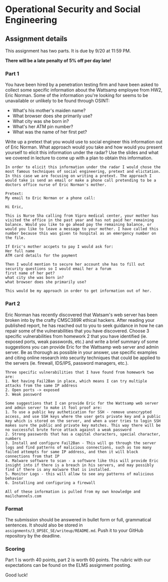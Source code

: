 # Operational Security and Social Engineering

## Assignment details

This assignment has two parts. It is due by 9/20 at 11:59 PM.

**There will be a late penalty of 5% off per day late!**

### Part 1

You have been hired by a penetration testing firm and have been asked to collect some specific information about the Wattsamp employee from HW2, Eric Norman. Some of the information you're looking for seems to be unavailable or unlikely to be found through OSINT:

- What's his mother's maiden name?
- What browser does she primarily use?
- What city was she born in?
- What's her ATM pin number?
- What was the name of her first pet?

Write up a pretext that you would use to social engineer this information out of Eric Norman. What approach would you take and how would you present yourself to elicit this information under the radar? Use the slides and what we covered in lecture to come up with a plan to obtain this information.

```
In order to elicit this information under the radar I would chose the most famous techniques of social engineering, pretext and elictation. In this case we are focusing on writing a pretext. The approach I would take is send an email or make a phone call pretending to be a doctors office nurse of Eric Norman's mother. 

Pretext:
My email to Eric Norman or a phone call:

Hi Eric, 

This is Nurse Sha calling from Vipro medical center, your mother has visited the office in the past year and has not paid her remaining balance. Would you like to go ahead pay the remaining balance, or would you like to leave a message to your mother. I have called this number because this was given to hospital as an emergency number on the file. 

If Eric's mother accpets to pay I would ask for:
Her full name
ATM card details for the payment

Then I would mention to secure her account she has to fill out security questions so I would email her a forum
first name of her pet?
what city she was born in?
what browser does she primarily use?

This would be my approach in order to get information out of her.
```


### Part 2

Eric Norman has recently discovered that Watsam's web server has been broken into by the crafty CMSC389R ethical hackers. After reading your published report, he has reached out to you to seek guidance in how he can repair some of the vulnerabilities that you have discovered.
Choose 3 specific vulnerabilities from homework 2 that you have identified (ie. exposed ports, weak passwords, etc.) and write a brief summary of some suggestions you can provide Eric for the Wattsamp web server and admin server. Be as thorough as possible in your answer, use specific examples and citing online research into security techniques that could be applied to the servers (ie. firewall, IDS/IPS, password managers, etc.).

```
Three specific vulnerabilities that I have found from homework two are:
1. Not having Fail2Ban in place, which means I can try multiple attacks from the same IP address
2. Open ports -> exposed
3. Weak password

Some suggestions that I can provide Eric for the Wattsamp web server and admin server to make it fool proof are:
1. To use a public key authetication for SSH - remove unencrypted access, and use SSH keys where the user gets private key and a public key which is stored on the server, and when a user tries to login SSH makes sure the public and private key matches. This way there will be no successful brute force attack against a weak password
2. Strong passwords that has a capital characters, special character, numbers
3. Install and configure Fail2Ban - This will go through the server logs and find patterns of malicious connections, such as too many failed attempts for same IP address, and then it will block connections from that IP
4. Malware software to scan - a software like this will provide Eric insight into if there is a breach in his servers, and may possibly find if there is any malware that is installed.
5. Monitor Logs - this will allow to see any patterns of malicious behavior
6. Installing and configuring a firewall

All of these information is pulled from my own knowledge and mailchannels.com
```

### Format

The submission should be answered in bullet form or full, grammatical sentences. It should also be stored in `assignments/3_OPSEC_SE/writeup/README.md`. Push it to your GitHub repository by the deadline.

### Scoring

Part 1 is worth 40 points, part 2 is worth 60 points. The rubric with our expectations can be found on the ELMS assignment posting.

Good luck!
